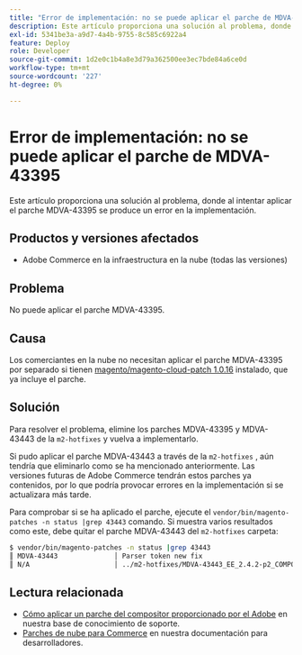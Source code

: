 ```yaml
---
title: "Error de implementación: no se puede aplicar el parche de MDVA-43395"
description: Este artículo proporciona una solución al problema, donde al intentar aplicar el parche MDVA-43395 se produce un error en la implementación.
exl-id: 5341be3a-a9d7-4a4b-9755-8c585c6922a4
feature: Deploy
role: Developer
source-git-commit: 1d2e0c1b4a8e3d79a362500ee3ec7bde84a6ce0d
workflow-type: tm+mt
source-wordcount: '227'
ht-degree: 0%

---
```


# Error de implementación: no se puede aplicar el parche de MDVA-43395

Este artículo proporciona una solución al problema, donde al intentar aplicar el parche MDVA-43395 se produce un error en la implementación.

## Productos y versiones afectados

* Adobe Commerce en la infraestructura en la nube (todas las versiones)

## Problema

No puede aplicar el parche MDVA-43395.

## Causa

Los comerciantes en la nube no necesitan aplicar el parche MDVA-43395 por separado si tienen [magento/magento-cloud-patch 1.0.16](https://devdocs.magento.com/cloud/release-notes/mcp-release-notes.html#v1016) instalado, que ya incluye el parche.

## Solución

Para resolver el problema, elimine los parches MDVA-43395 y MDVA-43443 de la `m2-hotfixes` y vuelva a implementarlo.

Si pudo aplicar el parche MDVA-43443 a través de la `m2-hotfixes` , aún tendría que eliminarlo como se ha mencionado anteriormente. Las versiones futuras de Adobe Commerce tendrán estos parches ya contenidos, por lo que podría provocar errores en la implementación si se actualizara más tarde.

Para comprobar si se ha aplicado el parche, ejecute el `vendor/bin/magento-patches -n status |grep 43443` comando.
Si muestra varios resultados como este, debe quitar el parche MDVA-43443 del `m2-hotfixes` carpeta:

```bash
$ vendor/bin/magento-patches -n status |grep 43443
║ MDVA-43443              │ Parser token new fix                                         │ Other           │ Adobe Commerce Support │ Applied     │ Patch type: Required                                     ║
║ N/A                     │ ../m2-hotfixes/MDVA-43443_EE_2.4.2-p2_COMPOSER_v1.patch      │ Other           │ Local                  │ Applied     │ Patch type: Custom                                       ║
```

## Lectura relacionada

* [Cómo aplicar un parche del compositor proporcionado por el Adobe](/help/how-to/general/how-to-apply-a-composer-patch-provided-by-magento.md) en nuestra base de conocimiento de soporte.
* [Parches de nube para Commerce](https://devdocs.magento.com/cloud/release-notes/mcp-release-notes.html#v1016) en nuestra documentación para desarrolladores.
